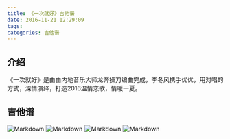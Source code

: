```yaml
---
title: 《一次就好》吉他谱
date: 2016-11-21 12:29:09
tags:
categories: 吉他谱
---
```

## 介绍
《一次就好》是由由内地音乐大师龙奔操刀编曲完成，李冬风携手优优，用对唱的方式，深情演绎，打造2016温情恋歌，情暖一夏。
## 吉他谱
<!--more-->

![Markdown](http://i1.piimg.com/579510/eceb50785bf68ed1.jpg)
![Markdown](http://i1.piimg.com/579510/3bac07df76647667.jpg)
![Markdown](http://i1.piimg.com/579510/132f482e254e6e23.jpg)
![Markdown](http://i1.piimg.com/579510/736766cde831cb92.jpg)